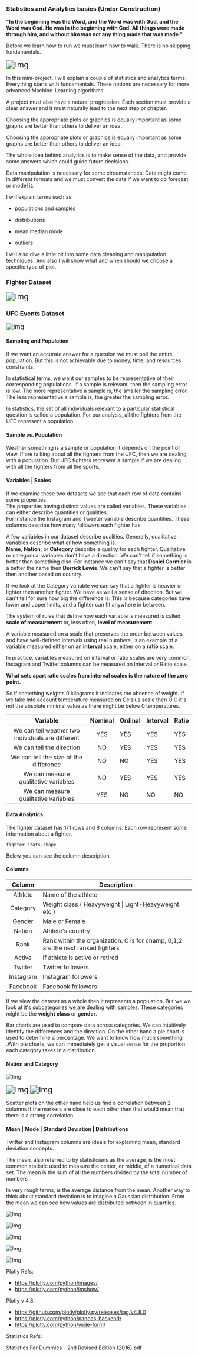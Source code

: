 ### Statistics and Analytics basics (Under Construction)

**"In the beginning was the Word, and the Word was with God, and the Word was God. He was in the beginning with God. All things were made through him, and without him was not any thing made that was made."**

Before we learn how to run we must learn how to walk. There is no skipping fundamentals.

<img src="../assets/img/chapell.png" alt="Img" style="zoom:150%;" />



In this mini-project, I will explain a couple of statistics and analytics terms. Everything starts with fundamentals. These notions are necessary for more advanced Machine-Learning algorithms.

A project must also have a natural progression. Each section must provide a clear answer and it must naturally lead to the next step or chapter.

Choosing the appropriate plots or graphics is equally important as some graphs are better than others to deliver an idea.

Choosing the appropriate plots or graphics is equally important as some graphs are better than others to deliver an idea.

The whole idea behind analytics is to make sense of the data, and provide some answers which could guide future decisions.

Data manipulation is necessary for some circumstances. Data might come in different formats and we must convert the data if we want to do forecast or model it.



I will explain terms such as:

- populations and samples

- distributions

- mean median mode

- outliers

  

I will also dive a little bit into some data cleaning and manipulation techniques. And also I will show what and when should we choose a specific type of plot.

### Fighter Dataset

<img src="../assets/img/fighter_df.png" alt="Img" style="zoom:150%;" />

### UFC Events Dataset

<img src="../assets/img/event_df.png" alt="Img" style="zoom: 120%;" />



#### Sampling and Population

If we want an accurate answer for a question we must poll the entire population. But this is not achievable due to money, time, and resources constraints.

In statistical terms, we want our samples to be representative of their corresponding populations. If a sample is relevant, then the sampling error is low. The more representative a sample is, the smaller the sampling error. The less representative a sample is, the greater the sampling error.

In statistics, the set of all individuals relevant to a particular statistical question is called a population. For our analysis, all the fighters from the UFC represent a population.



#### Sample vs. Population

Weather something is a sample or population it depends on the point of view. If are talking about all the fighters from the UFC, then we are dealing with a population. But UFC fighters represent a sample if we are dealing with all the fighters from all the sports.


#### Variables | Scales 

If we examine these two datasets we see that each row of data contains some properties.   
The properties having distinct values are called variables. These variables can either describe quantities or qualities.  
For instance the Instagram and Tweeter variable describe quantities. These columns describe how many followers each fighter has.  

A few variables in our dataset describe qualities. Generally, qualitative variables describe what or how something is.  
**Name**, **Nation**, or **Category** describe a quality for each fighter.
Qualitative or categorical variables don't have a direction. We can't tell if something is better then something else. For instance we can't say that **Daniel Cormier** is a better the name then **Derrick Lewis**. We can't say that a fighter is better then another based on country. 


If we look at the Category variable we can say that a fighter is heavier or lighter then another fighter. We have as well a sense of direction. But we can't tell for sure how big the difference is. This is because categories have lower and upper limits, and a fighter can fit anywhere in between.


The system of rules that define how each variable is measured is called **scale of measurement** or, less often, **level of measurement**.

A variable measured on a scale that preserves the order between values,  and have well-defined intervals using real numbers, is an example of a  variable measured either on an **interval** scale, either on a **ratio** scale.  

In practice, variables measured on interval or ratio scales are very common. Instagram and Twitter columns can be measured on Interval or Ratio scale.

**What sets apart ratio scales from interval scales is the nature of the zero point.**

So if something weights 0 kilograms it indicates the absence of weight. If we take into account temperature measured on Celsius scale then O  C it's not the absolute minimal value as there might be below 0 temperatures.

|                     Variable                      | Nominal | Ordinal | Interval | Ratio |
| :-----------------------------------------------: | :-----: | ------- | -------- | ----- |
| We can tell weather two individuals are different |   YES   | YES     | YES      | YES   |
|             We can tell the direction             |   NO    | YES     | YES      | YES   |
|      We can tell the size of the difference       |   NO    | NO      | YES      | YES   |
|       We can measure qualitative variables        |   NO    | YES     | YES      | YES   |
|       We can measure qualitative variables        |   YES   | NO      | NO       | NO    |



#### Data Analytics

The fighter dataset has 171 rows and 8 columns. Each row represent some information about a fighter. 

```fighter_stats.shape```

Below you can see the column description.


#### Columns



|  Column   | Description                                                  |
| :-------: | ------------------------------------------------------------ |
|  Athlete  | Name of the athlete                                          |
| Category  | Weight class ( Heavyweight \| Light-Heavyweight etc )        |
|  Gender   | Male or Female                                               |
|  Nation   | Athlete's country                                            |
|   Rank    | Rank within the organization. C is for champ, 0,1,2 are the next ranked fighters |
|  Active   | If athlete is active or retired                              |
|  Twitter  | Twitter followers                                            |
| Instagram | Instagram followers                                          |
| Facebook  | Facebook followers                                           |



If we view the dataset as a whole then it represents a population. But we we look at it's subcategories we are dealing with samples. These categories might be the **weight class** or **gender**.

Bar charts are used to compare data across categories. We can intuitively identify the differences and the direction. On the other hand a pie chart is used to determine a percentage. We want to know how much something .With pie charts, we can immediately get a visual sense for the proportion each category takes in a distribution.



#### Nation and Category

![Img](../assets/img/figther_combine_plots..png)

<img src="../assets/img/ufc_figther_country.png" alt="Img" style="zoom:150%;" />



<img src="../assets/img/ufc_male_female.png" alt="Img" style="zoom:150%;" />

Scatter plots on the other hand help us  find a correlation between 2 columns if the markers are close to each  other then that would mean that there is a strong correlation.



#### Mean | Mode | Standard Deviation | Distributions



Twitter and Instagram columns  are ideals for explaining mean, standard deviation concepts.

The mean, also referred to by statisticians as the average, is the most common
statistic used to measure the center, or middle, of a numerical data set. The mean
is the sum of all the numbers divided by the total number of numbers



In very rough terms, is the average distance from the mean. 
Another way to think about standard deviation is to imagine a Gaussian distribution. From the mean we can see how values are distributed between in quartiles.

![Img](../assets/img/Standard_deviation_diagram.png)

![Img](../assets/img/ufc_social_media.png)

![Img](../assets/img/ufc_times.png)

![Img](../assets/img/ufc_country.png)

![Img](../assets/img/ufc_map.png)


Plotly Refs:

* https://plotly.com/python/images/
* https://plotly.com/python/imshow/

Plotly v 4.8:

* https://github.com/plotly/plotly.py/releases/tag/v4.8.0
* https://plotly.com/python/pandas-backend/
* https://plotly.com/python/wide-form/



Statistics Refs:

Statistics For Dummies - 2nd Revised Edition (2016).pdf
